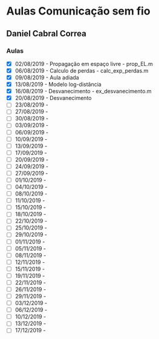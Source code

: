 ﻿# Aulas Comunicação sem fio

## Daniel Cabral Correa

### Aulas

- [x] 02/08/2019 - Propagação em espaço livre - prop_EL.m
- [x] 06/08/2019 - Calculo de perdas - calc_exp_perdas.m
- [x] 09/08/2019 - Aula adiada
- [x] 13/08/2019 - Modelo log-distância
- [x] 16/08/2019 - Desvanecimento - ex_desvanecimento.m
- [x] 20/08/2019 - Desvanecimento
- [ ] 23/08/2019 -
- [ ] 27/08/2019 -
- [ ] 30/08/2019 -
- [ ] 03/09/2019 -
- [ ] 06/09/2019 -
- [ ] 10/09/2019 -
- [ ] 13/09/2019 -
- [ ] 17/09/2019 -
- [ ] 20/09/2019 -
- [ ] 24/09/2019 -
- [ ] 27/09/2019 -
- [ ] 01/10/2019 -
- [ ] 04/10/2019 -
- [ ] 08/10/2019 -
- [ ] 11/10/2019 -
- [ ] 15/10/2019 -
- [ ] 18/10/2019 -
- [ ] 22/10/2019 -
- [ ] 25/10/2019 -
- [ ] 29/10/2019 -
- [ ] 01/11/2019 -
- [ ] 05/11/2019 -
- [ ] 08/11/2019 -
- [ ] 12/11/2019 -
- [ ] 15/11/2019 -
- [ ] 19/11/2019 -
- [ ] 22/11/2019 -
- [ ] 26/11/2019 -
- [ ] 29/11/2019 -
- [ ] 03/12/2019 -
- [ ] 06/12/2019 -
- [ ] 10/12/2019 -
- [ ] 13/12/2019 -
- [ ] 17/12/2019 -